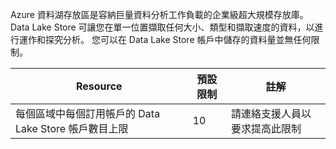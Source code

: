 Azure 資料湖存放區是容納巨量資料分析工作負載的企業級超大規模存放庫。 Data Lake Store 可讓您在單一位置擷取任何大小、類型和擷取速度的資料，以進行運作和探究分析。 您可以在 Data Lake Store 帳戶中儲存的資料量並無任何限制。

| **Resource** | **預設限制** | **註解** |
| --- | --- | --- |
| 每個區域中每個訂用帳戶的 Data Lake Store 帳戶數目上限 |10 | 請連絡支援人員以要求提高此限制 |

